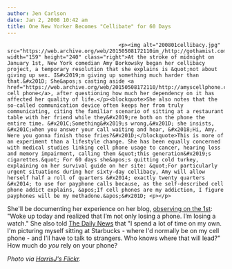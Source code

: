 ```yaml
---
author: Jen Carlson
date: Jan 2, 2008 10:42 am
title: One New Yorker Becomes "Cellibate" for 60 Days 
---
```


	
										<p><img alt="200801cellibacy.jpg" src="https://web.archive.org/web/20150508172110im_/http://gothamist.com/attachments/arts_jen/200801cellibacy.jpg" width="159" height="240" class="right">At the stroke of midnight on January 1st, New York comedian Amy Borkowsky began her cellibacy project, a temporary resolution that she explains is &quot;not about giving up sex. I&#x2019;m giving up something much harder than that.&#x201D; She&apos;s casting aside <a href="https://web.archive.org/web/20150508172110/http://amyscellphone.com/home">her cell phone</a>, after questioning how much her dependency on it has affected her quality of life.</p><blockquote>She also notes that the so-called communication device often keeps her from truly communicating, citing the familiar scenario of sitting at a restaurant table with her friend while they&#x2019;re both on the phone the entire time. &#x201C;Something&#x2019;s wrong,&#x201D; she insists, &#x201C;when you answer your call waiting and hear, &#x2018;Hi, Amy. Were you gonna finish those fries?&#x201D;</blockquote>This is more of an experiment than a lifestyle change. She has been equally concerned with medical studies linking cell phone usage to cancer, hearing loss and memory impairment, calling them &quot;this generation&#x2019;s cigarettes.&quot; For 60 days she&apos;s quitting cold turkey, explaining on her survival guide on her site: &quot;For particularly urgent situations during her sixty-day cellibacy, Amy will allow herself half a roll of quarters &#x2014; exactly twenty quarters &#x2014; to use for payphone calls because, as the self-described cell phone addict explains, &apos;If cell phones are my addiction, I figure payphones will be my methadone.&apos;&#x201D; <p></p>

<p>She&apos;ll be documenting her experience on her blog, <a href="https://web.archive.org/web/20150508172110/http://amyscellphone.com/cellibacy-blog/anyone-have-the-time">observing on the 1st</a>: &quot;Woke up today and realized that I&#x2019;m not only losing a phone.  I&#x2019;m losing a watch.&quot; She also told <a href="https://web.archive.org/web/20150508172110/http://www.nydailynews.com/news/2007/12/31/2007-12-31_comedian_makes_new_years_vow_to_ditch_he-1.html">The Daily News</a> that &quot;I spend a lot of time on my own. I&apos;m picturing myself sitting at Starbucks - where I&apos;d normally be on my cell phone - and I&apos;ll have to talk to strangers. Who knows where that will lead?&quot; How much do <em>you</em> rely on your phone?</p>

<p><em>Photo via <a href="https://web.archive.org/web/20150508172110/http://www.flickr.com/photos/harrisj/168031013">HarrisJ&apos;s Flickr</a>.</em></p>					
										
									
				
